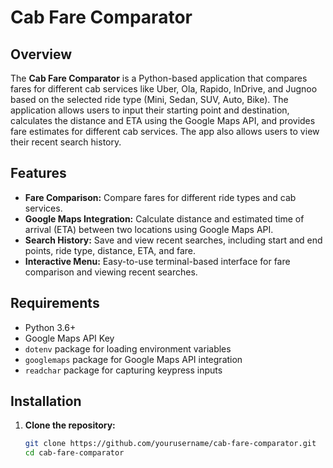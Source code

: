 # Cab Fare Comparator

## Overview

The **Cab Fare Comparator** is a Python-based application that compares fares for different cab services like Uber, Ola, Rapido, InDrive, and Jugnoo based on the selected ride type (Mini, Sedan, SUV, Auto, Bike). The application allows users to input their starting point and destination, calculates the distance and ETA using the Google Maps API, and provides fare estimates for different cab services. The app also allows users to view their recent search history.

## Features

- **Fare Comparison:** Compare fares for different ride types and cab services.
- **Google Maps Integration:** Calculate distance and estimated time of arrival (ETA) between two locations using Google Maps API.
- **Search History:** Save and view recent searches, including start and end points, ride type, distance, ETA, and fare.
- **Interactive Menu:** Easy-to-use terminal-based interface for fare comparison and viewing recent searches.

## Requirements

- Python 3.6+
- Google Maps API Key
- `dotenv` package for loading environment variables
- `googlemaps` package for Google Maps API integration
- `readchar` package for capturing keypress inputs

## Installation

1. **Clone the repository:**

   ```bash
   git clone https://github.com/yourusername/cab-fare-comparator.git
   cd cab-fare-comparator
